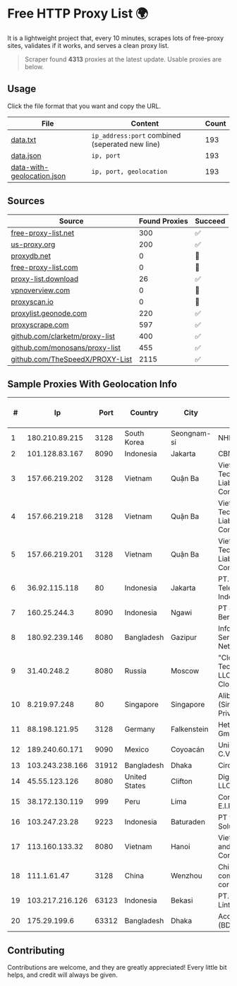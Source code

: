
# Free HTTP Proxy List 🌍

It is a lightweight project that, every 10 minutes, scrapes lots of free-proxy sites, validates if it works, and serves a clean proxy list.


> Scraper found **4313** proxies at the latest update. Usable proxies are below.

## Usage

Click the file format that you want and copy the URL.


|File|Content|Count|
|----|-------|-----|
|[data.txt](https://raw.githubusercontent.com/themiralay/Proxy-List-World/master/data.txt)|`ip_address:port` combined (seperated new line)|193|
|[data.json](https://raw.githubusercontent.com/themiralay/Proxy-List-World/master/data.json)|`ip, port`|193|
|[data-with-geolocation.json](https://raw.githubusercontent.com/themiralay/Proxy-List-World/master/data-with-geolocation.json)|`ip, port, geolocation`|193|

## Sources

|Source|Found Proxies|Succeed|
|------|-------------|-------|
|[free-proxy-list.net](https://free-proxy-list.net)|300|✅|
|[us-proxy.org](https://www.us-proxy.org)|200|✅|
|[proxydb.net](http://proxydb.net)|0|🚫|
|[free-proxy-list.com](https://free-proxy-list.com/?page=&port=&type%5B%5D=http&type%5B%5D=https&up_time=0&search=Search)|0|🚫|
|[proxy-list.download](https://www.proxy-list.download/HTTP)|26|✅|
|[vpnoverview.com](https://vpnoverview.com/privacy/anonymous-browsing/free-proxy-servers)|0|🚫|
|[proxyscan.io](https://www.proxyscan.io)|0|🚫|
|[proxylist.geonode.com](https://proxylist.geonode.com/api/proxy-list?limit=300&page=1&sort_by=lastChecked&sort_type=desc&protocols=http,https)|220|✅|
|[proxyscrape.com](https://api.proxyscrape.com/v2/?request=displayproxies&protocol=http&timeout=10000&country=all&ssl=all&anonymity=all)|597|✅|
|[github.com/clarketm/proxy-list](https://raw.githubusercontent.com/clarketm/proxy-list/master/proxy-list-raw.txt)|400|✅|
|[github.com/monosans/proxy-list](https://raw.githubusercontent.com/monosans/proxy-list/main/proxies/http.txt)|455|✅|
|[github.com/TheSpeedX/PROXY-List](https://raw.githubusercontent.com/TheSpeedX/PROXY-List/master/http.txt)|2115|✅|


## Sample Proxies With Geolocation Info

|#|Ip|Port|Country|City|Internet Service Provider|
|-|--|----|-------|----|-------------------------|
|1|180.210.89.215|3128|South Korea|Seongnam-si|NHNCLOUD|
|2|101.128.83.167|8090|Indonesia|Jakarta|CBN|
|3|157.66.219.202|3128|Vietnam|Quận Ba|Viet Digital Technology Liability Company|
|4|157.66.219.218|3128|Vietnam|Quận Ba|Viet Digital Technology Liability Company|
|5|157.66.219.201|3128|Vietnam|Quận Ba|Viet Digital Technology Liability Company|
|6|36.92.115.118|80|Indonesia|Jakarta|PT. Telekomunikasi Indonesia|
|7|160.25.244.3|8090|Indonesia|Ngawi|PT Jaringan Kita Bersama|
|8|180.92.239.146|8080|Bangladesh|Gazipur|Information Services Network Ltd|
|9|31.40.248.2|8080|Russia|Moscow|"Cloud Technologies" LLC trading as Cloud.ru|
|10|8.219.97.248|80|Singapore|Singapore|Alibaba Cloud (Singapore) Private Limited|
|11|88.198.121.95|3128|Germany|Falkenstein|Hetzner Online GmbH|
|12|189.240.60.171|9090|Mexico|Coyoacán|Uninet S.A. de C.V.|
|13|103.243.238.166|31912|Bangladesh|Dhaka|Circle Network|
|14|45.55.123.126|8080|United States|Clifton|DigitalOcean, LLC|
|15|38.172.130.119|999|Peru|Lima|Conex TV E.I.R.L.|
|16|103.247.23.28|9223|Indonesia|Baturaden|PT wifian Solution|
|17|113.160.133.32|8080|Vietnam|Hanoi|VietNam Post and Telecom Corporation|
|18|111.1.61.47|3128|China|Wenzhou|China Mobile communications corporation|
|19|103.217.216.126|63123|Indonesia|Bekasi|PT. Infotama Lintas Global|
|20|175.29.199.6|63312|Bangladesh|Dhaka|Access Telecom (BD) Ltd|



## Contributing

Contributions are welcome, and they are greatly appreciated! Every
little bit helps, and credit will always be given.

